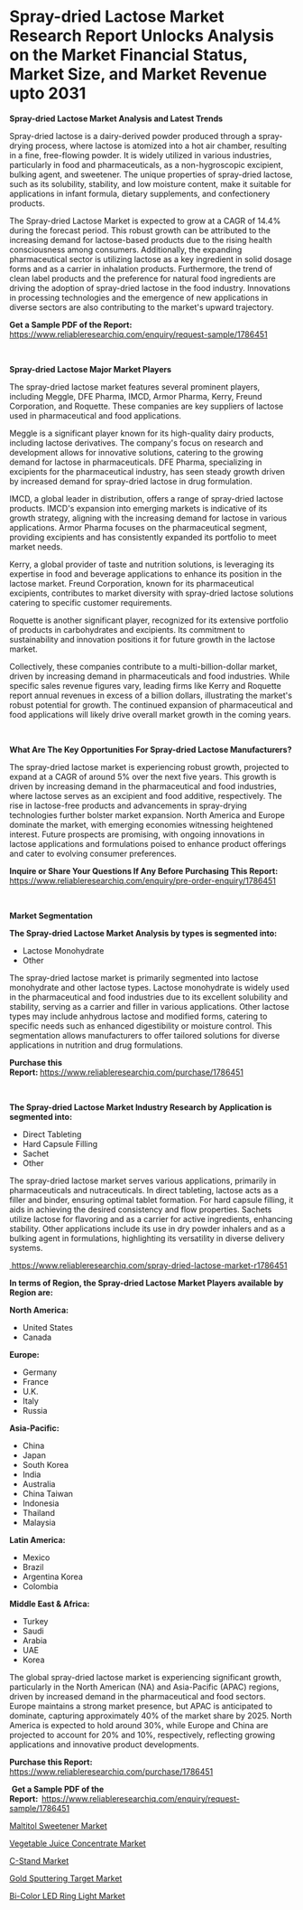 <p><h1>Spray-dried Lactose Market Research Report Unlocks Analysis on the Market Financial Status, Market Size, and Market Revenue upto 2031</h1></p><p><strong>Spray-dried Lactose Market Analysis and Latest Trends</strong></p>
<p><p>Spray-dried lactose is a dairy-derived powder produced through a spray-drying process, where lactose is atomized into a hot air chamber, resulting in a fine, free-flowing powder. It is widely utilized in various industries, particularly in food and pharmaceuticals, as a non-hygroscopic excipient, bulking agent, and sweetener. The unique properties of spray-dried lactose, such as its solubility, stability, and low moisture content, make it suitable for applications in infant formula, dietary supplements, and confectionery products.</p><p>The Spray-dried Lactose Market is expected to grow at a CAGR of 14.4% during the forecast period. This robust growth can be attributed to the increasing demand for lactose-based products due to the rising health consciousness among consumers. Additionally, the expanding pharmaceutical sector is utilizing lactose as a key ingredient in solid dosage forms and as a carrier in inhalation products. Furthermore, the trend of clean label products and the preference for natural food ingredients are driving the adoption of spray-dried lactose in the food industry. Innovations in processing technologies and the emergence of new applications in diverse sectors are also contributing to the market's upward trajectory.</p></p>
<p><strong>Get a Sample PDF of the Report:&nbsp;</strong> <a href="https://www.reliableresearchiq.com/enquiry/request-sample/1786451?utm_campaign=1106&utm_medium=2&utm_source=Github&utm_content=ia&utm_term=09102024&utm_id=spray-dried-lactose">https://www.reliableresearchiq.com/enquiry/request-sample/1786451</a></p>
<p>&nbsp;</p>
<p><strong>Spray-dried Lactose Major Market Players</strong></p>
<p><p>The spray-dried lactose market features several prominent players, including Meggle, DFE Pharma, IMCD, Armor Pharma, Kerry, Freund Corporation, and Roquette. These companies are key suppliers of lactose used in pharmaceutical and food applications.</p><p>Meggle is a significant player known for its high-quality dairy products, including lactose derivatives. The company's focus on research and development allows for innovative solutions, catering to the growing demand for lactose in pharmaceuticals. DFE Pharma, specializing in excipients for the pharmaceutical industry, has seen steady growth driven by increased demand for spray-dried lactose in drug formulation.</p><p>IMCD, a global leader in distribution, offers a range of spray-dried lactose products. IMCD's expansion into emerging markets is indicative of its growth strategy, aligning with the increasing demand for lactose in various applications. Armor Pharma focuses on the pharmaceutical segment, providing excipients and has consistently expanded its portfolio to meet market needs.</p><p>Kerry, a global provider of taste and nutrition solutions, is leveraging its expertise in food and beverage applications to enhance its position in the lactose market. Freund Corporation, known for its pharmaceutical excipients, contributes to market diversity with spray-dried lactose solutions catering to specific customer requirements.</p><p>Roquette is another significant player, recognized for its extensive portfolio of products in carbohydrates and excipients. Its commitment to sustainability and innovation positions it for future growth in the lactose market.</p><p>Collectively, these companies contribute to a multi-billion-dollar market, driven by increasing demand in pharmaceuticals and food industries. While specific sales revenue figures vary, leading firms like Kerry and Roquette report annual revenues in excess of a billion dollars, illustrating the market's robust potential for growth. The continued expansion of pharmaceutical and food applications will likely drive overall market growth in the coming years.</p></p>
<p>&nbsp;</p>
<p><strong>What Are The Key Opportunities For Spray-dried Lactose Manufacturers?</strong></p>
<p><p>The spray-dried lactose market is experiencing robust growth, projected to expand at a CAGR of around 5% over the next five years. This growth is driven by increasing demand in the pharmaceutical and food industries, where lactose serves as an excipient and food additive, respectively. The rise in lactose-free products and advancements in spray-drying technologies further bolster market expansion. North America and Europe dominate the market, with emerging economies witnessing heightened interest. Future prospects are promising, with ongoing innovations in lactose applications and formulations poised to enhance product offerings and cater to evolving consumer preferences.</p></p>
<p><strong>Inquire or Share Your Questions If Any Before Purchasing This Report:</strong> <a href="https://www.reliableresearchiq.com/enquiry/pre-order-enquiry/1786451?utm_campaign=1106&utm_medium=2&utm_source=Github&utm_content=ia&utm_term=09102024&utm_id=spray-dried-lactose">https://www.reliableresearchiq.com/enquiry/pre-order-enquiry/1786451</a></p>
<p>&nbsp;</p>
<p><strong>Market Segmentation</strong></p>
<p><strong>The Spray-dried Lactose Market Analysis by types is segmented into:</strong></p>
<p><ul><li>Lactose Monohydrate</li><li>Other</li></ul></p>
<p><p>The spray-dried lactose market is primarily segmented into lactose monohydrate and other lactose types. Lactose monohydrate is widely used in the pharmaceutical and food industries due to its excellent solubility and stability, serving as a carrier and filler in various applications. Other lactose types may include anhydrous lactose and modified forms, catering to specific needs such as enhanced digestibility or moisture control. This segmentation allows manufacturers to offer tailored solutions for diverse applications in nutrition and drug formulations.</p></p>
<p><strong>Purchase this Report:&nbsp;</strong><a href="https://www.reliableresearchiq.com/purchase/1786451?utm_campaign=1106&utm_medium=2&utm_source=Github&utm_content=ia&utm_term=09102024&utm_id=spray-dried-lactose">https://www.reliableresearchiq.com/purchase/1786451</a></p>
<p>&nbsp;</p>
<p><strong>The Spray-dried Lactose Market Industry Research by Application is segmented into:</strong></p>
<p><ul><li>Direct Tableting</li><li>Hard Capsule Filling</li><li>Sachet</li><li>Other</li></ul></p>
<p><p>The spray-dried lactose market serves various applications, primarily in pharmaceuticals and nutraceuticals. In direct tableting, lactose acts as a filler and binder, ensuring optimal tablet formation. For hard capsule filling, it aids in achieving the desired consistency and flow properties. Sachets utilize lactose for flavoring and as a carrier for active ingredients, enhancing stability. Other applications include its use in dry powder inhalers and as a bulking agent in formulations, highlighting its versatility in diverse delivery systems.</p></p>
<p><a href="https://www.reliableresearchiq.com/spray-dried-lactose-market-r1786451?utm_campaign=1106&utm_medium=2&utm_source=Github&utm_content=ia&utm_term=09102024&utm_id=spray-dried-lactose">&nbsp;https://www.reliableresearchiq.com/spray-dried-lactose-market-r1786451</a></p>
<p><strong>In terms of Region, the Spray-dried Lactose Market Players available by Region are:</strong></p>
<p>
    <p> <strong> North America: </strong>
        <ul>
            <li>United States</li>
            <li>Canada</li>
        </ul>
        </p> 
    <p> <strong> Europe: </strong>
        <ul>
            <li>Germany</li>
            <li>France</li>
            <li>U.K.</li>
            <li>Italy</li>
            <li>Russia</li>
        </ul>
        </p> 
    <p> <strong> Asia-Pacific: </strong>
        <ul>
            <li>China</li>
            <li>Japan</li>
            <li>South Korea</li>
            <li>India</li>
            <li>Australia</li>
            <li>China Taiwan</li>
            <li>Indonesia</li>
            <li>Thailand</li>
            <li>Malaysia</li>
        </ul>
        </p> 
    <p> <strong> Latin America: </strong>
        <ul>
            <li>Mexico</li>
            <li>Brazil</li>
            <li>Argentina Korea</li>
            <li>Colombia</li>
        </ul>
        </p> 
    <p> <strong> Middle East & Africa: </strong>
        <ul>
            <li>Turkey</li>
            <li>Saudi</li>
            <li>Arabia</li>
            <li>UAE</li>
            <li>Korea</li>
        </ul>
    </p>
    </p>
<p><p>The global spray-dried lactose market is experiencing significant growth, particularly in the North American (NA) and Asia-Pacific (APAC) regions, driven by increased demand in the pharmaceutical and food sectors. Europe maintains a strong market presence, but APAC is anticipated to dominate, capturing approximately 40% of the market share by 2025. North America is expected to hold around 30%, while Europe and China are projected to account for 20% and 10%, respectively, reflecting growing applications and innovative product developments.</p></p>
<p><strong>Purchase this Report: </strong><a href="https://www.reliableresearchiq.com/purchase/1786451?utm_campaign=1106&utm_medium=2&utm_source=Github&utm_content=ia&utm_term=09102024&utm_id=spray-dried-lactose">https://www.reliableresearchiq.com/purchase/1786451</a></p>
<p>&nbsp;<strong>Get a Sample PDF of the Report:&nbsp;&nbsp;</strong><a href="https://www.reliableresearchiq.com/enquiry/request-sample/1786451?utm_campaign=1106&utm_medium=2&utm_source=Github&utm_content=ia&utm_term=09102024&utm_id=spray-dried-lactose">https://www.reliableresearchiq.com/enquiry/request-sample/1786451</a></p>
<p><strong></strong></p>
<p><p><a href="https://issuu.com/reportprime-2/docs/maltitol-sweetener-market-size-2030_efb69e33ead59b?utm_campaign=1106&utm_medium=2&utm_source=Github&utm_content=ia&utm_term=09102024&utm_id=spray-dried-lactose">Maltitol Sweetener Market</a></p><p><a href="https://issuu.com/reportprime-2/docs/vegetable-juice-concentrate-market-_421b3b14e0e09c?utm_campaign=1106&utm_medium=2&utm_source=Github&utm_content=ia&utm_term=09102024&utm_id=spray-dried-lactose">Vegetable Juice Concentrate Market</a></p><p><a href="https://github.com/laurettae0ac/Market-Research-Report-List-1/blob/main/c-stand-market.md?utm_campaign=1106&utm_medium=2&utm_source=Github&utm_content=ia&utm_term=09102024&utm_id=spray-dried-lactose">C-Stand Market</a></p><p><a href="https://www.linkedin.com/pulse/global-gold-sputtering-target-market-size-expected-experience-jltlc?trackingId=u7k9lntSREa0BVMmbq%2FC7g%3D%3D&utm_campaign=1106&utm_medium=2&utm_source=Github&utm_content=ia&utm_term=09102024&utm_id=spray-dried-lactose">Gold Sputtering Target Market</a></p><p><a href="https://github.com/arielleyseb/Market-Research-Report-List-1/blob/main/bi-color-led-ring-light-market.md?utm_campaign=1106&utm_medium=2&utm_source=Github&utm_content=ia&utm_term=09102024&utm_id=spray-dried-lactose">Bi-Color LED Ring Light Market</a></p></p>